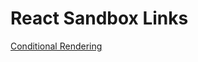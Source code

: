 # React Sandbox Links
[Conditional Rendering](https://codesandbox.io/embed/conditional-rendering-g3yptq?fontsize=14&hidenavigation=1&theme=dark)

